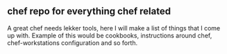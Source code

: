 ## chef repo for everything chef related
A great chef needs lekker tools, here I will make a list of things that I come up with.
Example of this would be cookbooks, instructions around chef, chef-workstations configuration and so forth. 

